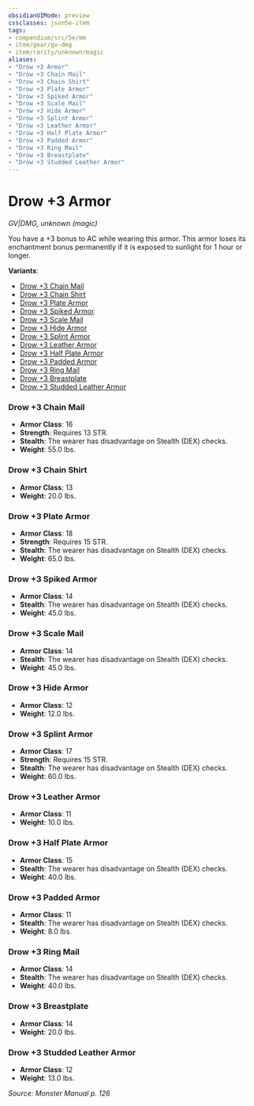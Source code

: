 ```yaml
---
obsidianUIMode: preview
cssclasses: json5e-item
tags:
- compendium/src/5e/mm
- item/gear/gv-dmg
- item/rarity/unknown/magic
aliases: 
- "Drow +3 Armor"
- "Drow +3 Chain Mail"
- "Drow +3 Chain Shirt"
- "Drow +3 Plate Armor"
- "Drow +3 Spiked Armor"
- "Drow +3 Scale Mail"
- "Drow +3 Hide Armor"
- "Drow +3 Splint Armor"
- "Drow +3 Leather Armor"
- "Drow +3 Half Plate Armor"
- "Drow +3 Padded Armor"
- "Drow +3 Ring Mail"
- "Drow +3 Breastplate"
- "Drow +3 Studded Leather Armor"
---
```

# Drow +3 Armor
*GV|DMG, unknown (magic)*  


You have a +3 bonus to AC while wearing this armor. This armor loses its enchantment bonus permanently if it is exposed to sunlight for 1 hour or longer.

**Variants**:
- [Drow +3 Chain Mail](#Drow%20+3%20Chain%20Mail)
- [Drow +3 Chain Shirt](#Drow%20+3%20Chain%20Shirt)
- [Drow +3 Plate Armor](#Drow%20+3%20Plate%20Armor)
- [Drow +3 Spiked Armor](#Drow%20+3%20Spiked%20Armor)
- [Drow +3 Scale Mail](#Drow%20+3%20Scale%20Mail)
- [Drow +3 Hide Armor](#Drow%20+3%20Hide%20Armor)
- [Drow +3 Splint Armor](#Drow%20+3%20Splint%20Armor)
- [Drow +3 Leather Armor](#Drow%20+3%20Leather%20Armor)
- [Drow +3 Half Plate Armor](#Drow%20+3%20Half%20Plate%20Armor)
- [Drow +3 Padded Armor](#Drow%20+3%20Padded%20Armor)
- [Drow +3 Ring Mail](#Drow%20+3%20Ring%20Mail)
- [Drow +3 Breastplate](#Drow%20+3%20Breastplate)
- [Drow +3 Studded Leather Armor](#Drow%20+3%20Studded%20Leather%20Armor)

### Drow +3 Chain Mail

- **Armor Class**: 16
- **Strength**: Requires 13 STR.
- **Stealth**: The wearer has disadvantage on Stealth (DEX) checks.
- **Weight**: 55.0 lbs.

### Drow +3 Chain Shirt

- **Armor Class**: 13
- **Weight**: 20.0 lbs.

### Drow +3 Plate Armor

- **Armor Class**: 18
- **Strength**: Requires 15 STR.
- **Stealth**: The wearer has disadvantage on Stealth (DEX) checks.
- **Weight**: 65.0 lbs.

### Drow +3 Spiked Armor

- **Armor Class**: 14
- **Stealth**: The wearer has disadvantage on Stealth (DEX) checks.
- **Weight**: 45.0 lbs.

### Drow +3 Scale Mail

- **Armor Class**: 14
- **Stealth**: The wearer has disadvantage on Stealth (DEX) checks.
- **Weight**: 45.0 lbs.

### Drow +3 Hide Armor

- **Armor Class**: 12
- **Weight**: 12.0 lbs.

### Drow +3 Splint Armor

- **Armor Class**: 17
- **Strength**: Requires 15 STR.
- **Stealth**: The wearer has disadvantage on Stealth (DEX) checks.
- **Weight**: 60.0 lbs.

### Drow +3 Leather Armor

- **Armor Class**: 11
- **Weight**: 10.0 lbs.

### Drow +3 Half Plate Armor

- **Armor Class**: 15
- **Stealth**: The wearer has disadvantage on Stealth (DEX) checks.
- **Weight**: 40.0 lbs.

### Drow +3 Padded Armor

- **Armor Class**: 11
- **Stealth**: The wearer has disadvantage on Stealth (DEX) checks.
- **Weight**: 8.0 lbs.

### Drow +3 Ring Mail

- **Armor Class**: 14
- **Stealth**: The wearer has disadvantage on Stealth (DEX) checks.
- **Weight**: 40.0 lbs.

### Drow +3 Breastplate

- **Armor Class**: 14
- **Weight**: 20.0 lbs.

### Drow +3 Studded Leather Armor

- **Armor Class**: 12
- **Weight**: 13.0 lbs.


*Source: Monster Manual p. 126*